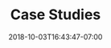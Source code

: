 ---
title: "Case Studies"
date: 2018-10-03T16:43:47-07:00
draft: false

description: DIESMO 5 IS A SOFTWARE DEVELOPMENT COMPANY THAT OPERATES A DIGITAL DESIGN AGENCY FOR WEB & BRAND DESIGN & DEVELOPMENT, BUILDS & PROVIDES EDUCATIONAL PROGRAMMING MATERIALS FOR YOUNG ASPIRING CODERS, AND JOURNEYS ON ITS OWN VENTURES IN MOBILE APP DEVELOPMENT, GAME DEVELOPMENT, INTERNET OF THINGS, VIRTUAL REALITY AND VOICE.  
---